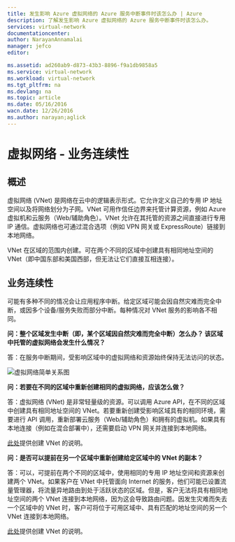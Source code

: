 ```yaml
---
title: 发生影响 Azure 虚拟网络的 Azure 服务中断事件时该怎么办 | Azure
description: 了解发生影响 Azure 虚拟网络的 Azure 服务中断事件时该怎么办。
services: virtual-network
documentationcenter: 
author: NarayanAnnamalai
manager: jefco
editor: 

ms.assetid: ad260ab9-d873-43b3-8896-f9a1db9858a5
ms.service: virtual-network
ms.workload: virtual-network
ms.tgt_pltfrm: na
ms.devlang: na
ms.topic: article
ms.date: 05/16/2016
wacn.date: 12/26/2016
ms.author: narayan;aglick
---
```


# 虚拟网络 - 业务连续性
## 概述
虚拟网络 (VNet) 是网络在云中的逻辑表示形式。它允许定义自己的专用 IP 地址空间以及将网络划分为子网。VNet 可用作信任边界来托管计算资源，例如 Azure 虚拟机和云服务（Web/辅助角色）。VNet 允许在其托管的资源之间直接进行专用 IP 通信。虚拟网络也可通过混合选项（例如 VPN 网关或 ExpressRoute）链接到本地网络。

VNet 在区域的范围内创建。可在两个不同的区域中创建具有相同地址空间的 VNet（即中国东部和美国西部，但无法让它们直接互相连接）。

## 业务连续性
可能有多种不同的情况会让应用程序中断。给定区域可能会因自然灾难而完全中断，或因多个设备/服务失败而部分中断。每种情况对 VNet 服务的影响各不相同。

**问：整个区域发生中断（即，某个区域因自然灾难而完全中断）怎么办？ 该区域中托管的虚拟网络会发生什么情况？**

答：在服务中断期间，受影响区域中的虚拟网络和资源始终保持无法访问的状态。

![虚拟网络简单关系图](./media/virtual-network-disaster-recovery-guidance/vnet.png)  

**问：若要在不同的区域中重新创建相同的虚拟网络，应该怎么做？**

答：虚拟网络 (VNet) 是非常轻量级的资源。可以调用 Azure API，在不同的区域中创建具有相同地址空间的 VNet。若要重新创建受影响区域具有的相同环境，需要进行 API 调用，重新部署云服务（Web/辅助角色）和拥有的虚拟机。如果具有本地连接（例如在混合部署中），还需要启动 VPN 网关并连接到本地网络。

[此处](./virtual-networks-create-vnet-arm-pportal.md)提供创建 VNet 的说明。

**问：是否可以提前在另一个区域中重新创建给定区域中的 VNet 的副本？**

答：可以，可提前在两个不同的区域中，使用相同的专用 IP 地址空间和资源来创建两个 VNet。如果客户在 VNet 中托管面向 Internet 的服务，他们可能已设置流量管理器，将流量异地路由到处于活跃状态的区域。但是，客户无法将具有相同地址空间的两个 VNet 连接到本地网络，因为这会导致路由问题。因发生灾难而失去一个区域中的 VNet 时，客户可将位于可用区域中、具有匹配的地址空间的另一个 VNet 连接到本地网络。

[此处](./virtual-networks-create-vnet-arm-pportal.md)提供创建 VNet 的说明。

<!---HONumber=Mooncake_1219_2016-->